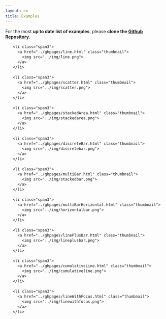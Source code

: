 ```yaml
---
layout: ex
title: Examples
---
```


<div class="alert alert-info">
  For the most <strong>up to date list of examples</strong>, please <strong>clone the
  <a href="https://github.com/novus/nvd3">Github Repository</a></strong>.
</div>

<div class="span9">
  <ul class="thumbnails">

    <li class="span3">
      <a href="../ghpages/line.html" class="thumbnail">
        <img src="../img/line.png">
      </a>
    </li>

    <li class="span3">
      <a href="../ghpages/scatter.html" class="thumbnail">
        <img src="../img/scatter.png">
      </a>
    </li>

    <li class="span3">
      <a href="../ghpages/stackedArea.html" class="thumbnail">
        <img src="../img/stackedarea.png">
      </a>
    </li>

    <li class="span3">
      <a href="../ghpages/discreteBar.html" class="thumbnail">
        <img src="../img/discretebar.png">
      </a>
    </li>

    <li class="span3">
      <a href="../ghpages/multiBar.html" class="thumbnail">
        <img src="../img/stackedbar.png">
      </a>
    </li>

    <li class="span3">
      <a href="../ghpages/multiBarHorizontal.html" class="thumbnail">
        <img src="../img/horizontalbar.png">
      </a>
    </li>

    <li class="span3">
      <a href="../ghpages/linePlusBar.html" class="thumbnail">
        <img src="../img/lineplusbar.png">
      </a>
    </li>

    <li class="span3">
      <a href="../ghpages/cumulativeLine.html" class="thumbnail">
        <img src="../img/cumulativeline.png">
      </a>
    </li>

    <li class="span3">
      <a href="../ghpages/lineWithFocus.html" class="thumbnail">
        <img src="../img/linewithfocus.png">
      </a>
    </li>

  </ul>
</div>
